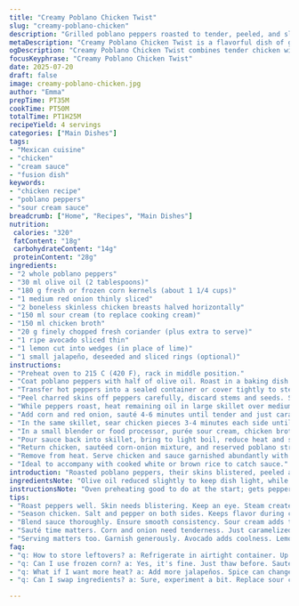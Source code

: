 ```yaml
---
title: "Creamy Poblano Chicken Twist"
slug: "creamy-poblano-chicken"
description: "Grilled poblano peppers roasted to tender, peeled, and sliced. Sweet corn kernels sautéed with sliced red onion. Chicken breasts halved, pan-seared until golden. Sauce blended with cream, chicken stock, fresh cilantro, and poblano strips. Simmered until thickened. Final assembly with sliced avocado, lime wedges, optional jalapeño rings. Served hot, optionally with rice. Modified quantities and ingredient swaps like sour cream for cream and lemon for lime for a citrusy edge. Cooking times tweaked slightly for texture and flavor depth."
metaDescription: "Creamy Poblano Chicken Twist is a flavorful dish of grilled peppers and pan-seared chicken. Perfectly creamy, with tangy notes and optional heat."
ogDescription: "Creamy Poblano Chicken Twist combines tender chicken with smoky poblanos and a creamy sauce. Delicious and comforting, perfect for any occasion."
focusKeyphrase: "Creamy Poblano Chicken Twist"
date: 2025-07-20
draft: false
image: creamy-poblano-chicken.jpg
author: "Emma"
prepTime: PT35M
cookTime: PT50M
totalTime: PT1H25M
recipeYield: 4 servings
categories: ["Main Dishes"]
tags:
- "Mexican cuisine"
- "chicken"
- "cream sauce"
- "fusion dish"
keywords:
- "chicken recipe"
- "poblano peppers"
- "sour cream sauce"
breadcrumb: ["Home", "Recipes", "Main Dishes"]
nutrition: 
 calories: "320"
 fatContent: "18g"
 carbohydrateContent: "14g"
 proteinContent: "28g"
ingredients:
- "2 whole poblano peppers"
- "30 ml olive oil (2 tablespoons)"
- "180 g fresh or frozen corn kernels (about 1 1/4 cups)"
- "1 medium red onion thinly sliced"
- "2 boneless skinless chicken breasts halved horizontally"
- "150 ml sour cream (to replace cooking cream)"
- "150 ml chicken broth"
- "20 g finely chopped fresh coriander (plus extra to serve)"
- "1 ripe avocado sliced thin"
- "1 lemon cut into wedges (in place of lime)"
- "1 small jalapeño, deseeded and sliced rings (optional)"
instructions:
- "Preheat oven to 215 C (420 F), rack in middle position."
- "Coat poblano peppers with half of olive oil. Roast in a baking dish for about 18-22 minutes turning once, until skins blister and peppers soften."
- "Transfer hot peppers into a sealed container or cover tightly to steam for 10 minutes, loosening skin."
- "Peel charred skins off peppers carefully, discard stems and seeds. Slice flesh into narrow strips."
- "While peppers roast, heat remaining oil in large skillet over medium-high heat."
- "Add corn and red onion, sauté 4-6 minutes until tender and just caramelized. Season lightly with salt and pepper. Remove from pan onto plate."
- "In the same skillet, sear chicken pieces 3-4 minutes each side until golden brown, season with salt and pepper, remove and keep warm."
- "In a small blender or food processor, purée sour cream, chicken broth, coriander, and half of the roasted poblanos until smooth."
- "Pour sauce back into skillet, bring to light boil, reduce heat and simmer gently for about 4 minutes, until thickened."
- "Return chicken, sautéed corn-onion mixture, and reserved poblano strips to the sauce. Heat together for 2-3 minutes, ensuring chicken is hot but not overcooked."
- "Remove from heat. Serve chicken and sauce garnished abundantly with thin avocado slices, lemon wedges on the side, and optional jalapeño rings. Sprinkle with extra coriander."
- "Ideal to accompany with cooked white or brown rice to catch sauce."
introduction: "Roasted poblano peppers, their skins blistered, peeled and sliced. Crisp sweet corn rising alongside sharp red onion sauteed until transparent yet firm. Chicken breasts thinned and pan-seared fast on hot oil. Creamy sauce blended – sour cream swapped for heavier creams, lending tang. Chicken broth smooths, coriander freshens with a herby lift. Lemon wedges replace lime, adding brightness with sharper citrus. Optional jalapeño for kick—spicy rings to ignite if you dare. Rice to soak the sauce, avocado for buttery cool. Roasting peppers near high heat, steaming seals tenderness. Pan cooks chicken in little time, retaining juiciness. Sauce simmers to thick richness. Stacked layers of flavor. Mexican roots mixed with French creamy whispers. Simple tweaks change the game."
ingredientsNote: "Olive oil reduced slightly to keep dish light, while still sufficient for roasting and pan-searing. Poblano peppers become smoky and tender after roasting and steaming, peeling is easier post-steaming. Sour cream added instead of heavy cream introduces subtle acidity balancing savory and spice. Chicken broth concentration adjusted to moderate richness without overpowering cream tang. Red onion sliced finely adds textural crunch and mild sharpness. Corn kernels bring natural sweetness and earthy notes, fresh preferred but frozen acceptable. Coriander fresh and chopped, adds herbal brightness, saving some to garnish enhances visual appeal. Lemon wedges for optional acidity swap lime's zestiness while maintaining citrus punch. Jalapeño optional for those craving heat; deseeding reduces fiery intensity but maintains flavor. Avocado sliced thin for soft texture contrast. Recipe altered in timing and measurements to suit slight modifications without losing concise cooking flow."
instructionsNote: "Oven preheating good to do at the start; gets peppers going right away. Roasting at 215 C for around 20 minutes until charred and soft. Turning peppers halfway gives even crisp skin blistering. Steaming in closed container after roasting loosens skins for easy removal, prevents drying. Cutting away stems and seeds removes bitterness. Oil divided—half for peppers to coat in roasting dish, half for faster saute of corn and onions in skillet. Sauté time managed to keep vegetables tender without mush. Chicken pounded or halved thin for quick sear times, 3-4 minutes per side to create crust while keeping moist inside. Blending sauce components until smooth ensures consistent texture. Sauce reduces for 3-4 minutes to thicken, careful not to boil dry. Final step reintroduces chicken and veggies to hot sauce, warming through just enough to meld flavors. Remove from stove before overcooking chicken. Serve immediately with fresh garnishes, avocado for creaminess, lemon wedges for added brightness, jalapeños for optional zest. Works well served alongside steamed rice to balance richness and collect sauce."
tips:
- "Roast peppers well. Skin needs blistering. Keep an eye. Steam creates easy peeling. Cut after cooling. Ensures no bitterness. Coat with oil. Adds flavor."
- "Season chicken. Salt and pepper on both sides. Keeps flavor during cooking. Use medium-high heat. Sear fast. 3-4 minutes should suffice. Keep warm after."
- "Blend sauce thoroughly. Ensure smooth consistency. Sour cream adds tang. Adjust broth to control richness. Adjust to preference. Taste along the way."
- "Sauté time matters. Corn and onion need tenderness. Just caramelized is best. Not mush. Watch carefully. Remove early to maintain textures."
- "Serving matters too. Garnish generously. Avocado adds coolness. Lemon wedges for brightness. Leave jalapeños on side. Allows control of heat."
faq:
- "q: How to store leftovers? a: Refrigerate in airtight container. Up to 2 days is fine. Reheat gently to keep chicken moist. Don't overdo it."
- "q: Can I use frozen corn? a: Yes, it's fine. Just thaw before. Sauté quickly. Don't overcook. Fresh is best but frozen works."
- "q: What if I want more heat? a: Add more jalapeños. Spice can change everything. Consider adding hot sauce too. Be careful."
- "q: Can I swap ingredients? a: Sure, experiment a bit. Replace sour cream with yogurt. Try chicken thighs instead. Flexibility works well."

---
```

